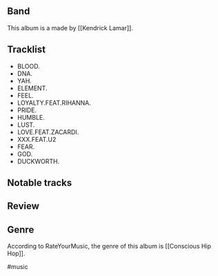 ## Band
This album is a made by [[Kendrick Lamar]]. 
## Tracklist
- BLOOD.
- DNA.
- YAH.
- ELEMENT.
- FEEL.
- LOYALTY.FEAT.RIHANNA.
- PRIDE.
- HUMBLE.
- LUST.
- LOVE.FEAT.ZACARDI.
- XXX.FEAT.U2
- FEAR.
- GOD.
- DUCKWORTH.
## Notable tracks

## Review

## Genre
According to RateYourMusic, the genre of this album is [[Conscious Hip Hop]].

#music
